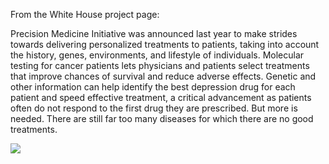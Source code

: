 From the White House project page: 

Precision Medicine Initiative was announced last year to make strides towards delivering personalized treatments to patients, taking into account the history, genes, environments, and lifestyle of individuals. Molecular testing for cancer patients lets physicians and patients select treatments that improve chances of survival and reduce adverse effects. Genetic and other information can help identify the best depression drug for each patient and speed effective treatment, a critical advancement as patients often do not respond to the first drug they are prescribed. But more is needed. There are still far too many diseases for which there are no good treatments.

![](/static/vision.png)

